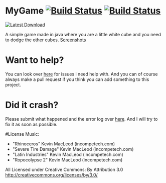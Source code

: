 # MyGame [![Build Status](https://travis-ci.org/victorheld/MyGame.svg?branch=master)](https://travis-ci.org/victorheld/MyGame) [![Build Status](http://80.60.83.220:8070/buildStatus/icon?job=MyGame)](http://80.60.83.220:8070/job/MyGame/)

[![Latest Download](http://xirion.net/download2.png)](https://github.com/victorheld/MyGame/releases/latest)

A simple game made in java where you are a little white cube and you need to dodge the other cubes.
[Screenshots](http://imgur.com/a/zMQyc)

# Want to help?
You can look over [here](https://github.com/victorheld/MyGame/issues?q=is%3Aopen+label%3A%22help+wanted%22) for issues i need help with. And you can of course always make a pull request if you think you can add something to this project. 

# Did it crash?
Please submit what happened and the error log over [here](https://github.com/victorheld/MyGame/issues). And I will try to fix it as soon as possible.

#License
Music:
* "Rhinoceros" Kevin MacLeod (incompetech.com)
* "Severe Tire Damage" Kevin MacLeod (incompetech.com)
* "Latin Industries" Kevin MacLeod (incompetech.com)
* "Ropocolypse 2" Kevin MacLeod (incompetech.com)

All Licensed under Creative Commons: By Attribution 3.0
http://creativecommons.org/licenses/by/3.0/

